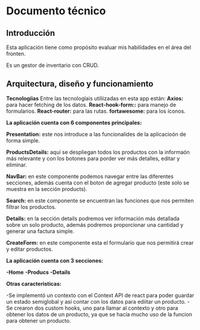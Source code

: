 # Documento técnico

## Introducción
Esta aplicación tiene como propósito evaluar mis habilidades en el área del fronten.

Es un gestor de inventario con CRUD.

## Arquitectura, diseño y funcionamiento

**Tecnologíias**
Entre las tecnologíais utiliizadas en esta app están:
**Axios:** para hacer fetching de los datos.
**React-hook-form::** para manejo de formularios.
**React-router:** para las rutas.
**fortawesome:** para los íconos.


**La aplicación cuenta con 6 componentes principales:**

**Presentation:** este nos introduce a las funcionalides de la aplicacioón de forma simple.

**ProductsDetails:** aquí se despliegan todos los productos con la informaón más relevante y con los botones para porder ver más detalles, editar y eliminar.

**NavBar:** en este componente podemos navegar entre las diferentes secciones, además cuenta con el boton de agregar producto (este solo se muestra en la sección products).

**Search:** en este componente se encuentran las funciones que nos permiten filtrar los productos.

**Details:** en la sección details podremos ver información más detallada sobre un solo producto, además podremos proporcionar una cantidad y generar una factura simple.

**CreateForm:** en este componente esta el formulario que nos permitirá crear y editar productos.


**La aplicación cuenta con 3 secciones:**

**-Home**
**-Producs**
**-Details**

**Otras caracteristicas:**

-Se implementó un contexto con el Context API de react para poder guardar un estado semiglobal y así contar con los datos para ediitar un producto.
-Se crearon dos custom hooks, uno para llamar al contexto y otro para obtener los datos de un producto, ya que se hacía mucho uso de la funcion para obtener un producto.
